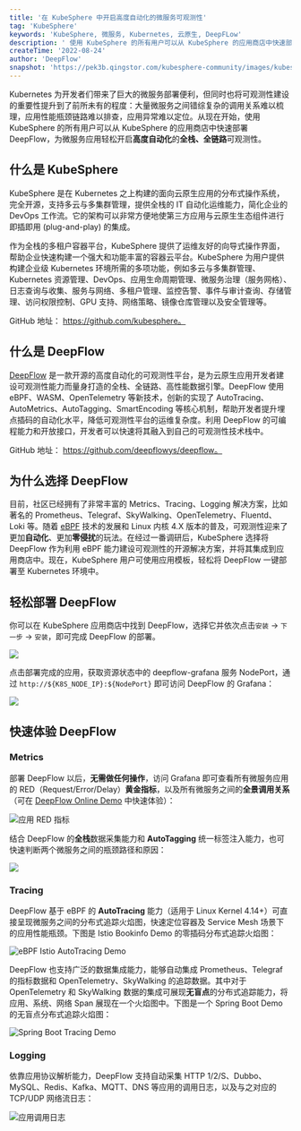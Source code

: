 ```yaml
---
title: '在 KubeSphere 中开启高度自动化的微服务可观测性'
tag: 'KubeSphere'
keywords: 'KubeSphere, 微服务, Kubernetes, 云原生, DeepFLow'
description: ' 使用 KubeSphere 的所有用户可以从 KubeSphere 的应用商店中快速部署 DeepFlow，为微服务应用轻松开启高度自动化的全栈、全链路可观测性。'
createTime: '2022-08-24'
author: 'DeepFlow'
snapshot: 'https://pek3b.qingstor.com/kubesphere-community/images/kubesphere-deepflow-cover.png'
---
```


Kubernetes 为开发者们带来了巨大的微服务部署便利，但同时也将可观测性建设的重要性提升到了前所未有的程度：大量微服务之间错综复杂的调用关系难以梳理，应用性能瓶颈链路难以排查，应用异常难以定位。从现在开始，使用 KubeSphere 的所有用户可以从 KubeSphere 的应用商店中快速部署 DeepFlow，为微服务应用轻松开启**高度自动化**的**全栈、全链路**可观测性。

## 什么是 KubeSphere

KubeSphere 是在 Kubernetes 之上构建的面向云原生应用的分布式操作系统，完全开源，支持多云与多集群管理，提供全栈的 IT 自动化运维能力，简化企业的 DevOps 工作流。它的架构可以非常方便地使第三方应用与云原生生态组件进行即插即用 (plug-and-play) 的集成。

作为全栈的多租户容器平台，KubeSphere 提供了运维友好的向导式操作界面，帮助企业快速构建一个强大和功能丰富的容器云平台。KubeSphere 为用户提供构建企业级 Kubernetes 环境所需的多项功能，例如多云与多集群管理、Kubernetes 资源管理、DevOps、应用生命周期管理、微服务治理（服务网格）、日志查询与收集、服务与网络、多租户管理、监控告警、事件与审计查询、存储管理、访问权限控制、GPU 支持、网络策略、镜像仓库管理以及安全管理等。

GitHub 地址： https://github.com/kubesphere。

## 什么是 DeepFlow

[DeepFlow](https://github.com/deepflowys/deepflow) 是一款开源的高度自动化的可观测性平台，是为云原生应用开发者建设可观测性能力而量身打造的全栈、全链路、高性能数据引擎。DeepFlow 使用 eBPF、WASM、OpenTelemetry 等新技术，创新的实现了 AutoTracing、AutoMetrics、AutoTagging、SmartEncoding 等核心机制，帮助开发者提升埋点插码的自动化水平，降低可观测性平台的运维复杂度。利用 DeepFlow 的可编程能力和开放接口，开发者可以快速将其融入到自己的可观测性技术栈中。

GitHub 地址： https://github.com/deepflowys/deepflow。

## 为什么选择 DeepFlow

目前，社区已经拥有了非常丰富的 Metrics、Tracing、Logging 解决方案，比如著名的 Prometheus、Telegraf、SkyWalking、OpenTelemetry、Fluentd、Loki 等。随着 [eBPF](https://ebpf.io/) 技术的发展和 Linux 内核 4.X 版本的普及，可观测性迎来了更加**自动化**、更加**零侵扰**的玩法。在经过一番调研后，KubeSphere 选择将 DeepFlow 作为利用 eBPF 能力建设可观测性的开源解决方案，并将其集成到应用商店中。现在，KubeSphere 用户可使用应用模板，轻松将 DeepFlow 一键部署至 Kubernetes 环境中。

## 轻松部署 DeepFlow

你可以在 KubeSphere 应用商店中找到 DeepFlow，选择它并依次点击`安装` -> `下一步` -> `安装`，即可完成 DeepFlow 的部署。

![](https://yunshan-guangzhou.oss-cn-beijing.aliyuncs.com/pub/pic/2022081862fdd983e3ce6.png)

点击部署完成的应用，获取资源状态中的 deepflow-grafana 服务 NodePort，通过 `http://${K8S_NODE_IP}:${NodePort}` 即可访问 DeepFlow 的 Grafana：

![](https://yunshan-guangzhou.oss-cn-beijing.aliyuncs.com/pub/pic/2022081862fddd56b430f.png)

## 快速体验 DeepFlow

### Metrics

部署 DeepFlow 以后，**无需做任何操作**，访问 Grafana 即可查看所有微服务应用的 RED（Request/Error/Delay）**黄金指标**，以及所有微服务之间的**全景调用关系**（可在 [DeepFlow Online Demo](https://deepflow.yunshan.net/docs/zh/auto-metrics/application-metrics/) 中快速体验）：

![应用 RED 指标](https://yunshan-guangzhou.oss-cn-beijing.aliyuncs.com/pub/pic/2022081862fe47dc9a4a8.jpg)

结合 DeepFlow 的**全栈**数据采集能力和 **AutoTagging** 统一标签注入能力，也可快速判断两个微服务之间的瓶颈路径和原因：

![](https://pek3b.qingstor.com/kubesphere-community/images/kubesphere-deepflow-1.png)

### Tracing

DeepFlow 基于 eBPF 的 **AutoTracing** 能力（适用于 Linux Kernel 4.14+）可直接呈现微服务之间的分布式追踪火焰图，快速定位容器及 Service Mesh 场景下的应用性能瓶颈。下图是 Istio Bookinfo Demo 的零插码分布式追踪火焰图：

![eBPF Istio AutoTracing Demo](https://yunshan-guangzhou.oss-cn-beijing.aliyuncs.com/pub/pic/2022081862fe4891aa4a2.jpg)

DeepFlow 也支持广泛的数据集成能力，能够自动集成 Prometheus、Telegraf 的指标数据和 OpenTelemetry、SkyWalking 的追踪数据。其中对于 OpenTelemetry 和 SkyWalking 数据的集成可展现**无盲点**的分布式追踪能力，将应用、系统、网络 Span 展现在一个火焰图中。下图是一个 Spring Boot Demo 的无盲点分布式追踪火焰图：

![Spring Boot Tracing Demo](https://yunshan-guangzhou.oss-cn-beijing.aliyuncs.com/pub/pic/202208226302f52162845.png)

### Logging

依靠应用协议解析能力，DeepFlow 支持自动采集 HTTP 1/2/S、Dubbo、MySQL、Redis、Kafka、MQTT、DNS 等应用的调用日志，以及与之对应的 TCP/UDP 网络流日志：

![应用调用日志](https://yunshan-guangzhou.oss-cn-beijing.aliyuncs.com/pub/pic/2022081862fe4835b4384.jpg)


